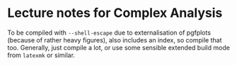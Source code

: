 # Lecture notes for Complex Analysis
To be compiled with `--shell-escape` due to externalisation of pgfplots (because of rather heavy figures), also includes an index, so compile that too. Generally, just compile a lot, or use some sensible extended build mode from `latexmk` or similar.
